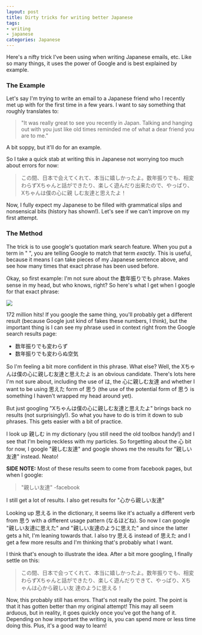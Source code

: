```yaml
---
layout: post
title: Dirty tricks for writing better Japanese
tags:
- writing
- japanese
categories: Japanese
---
```

Here's a nifty trick I've been using when writing Japanese emails, etc. Like
so many things, it uses the power of Google and is best explained by example.

### The Example

Let's say I'm trying to write an email to a Japanese friend who I recently met
up with for the first time in a few years. I want to say something that
roughly translates to:

> "It was really great to see you recently in Japan. Talking and hanging out
with you just like old times reminded me of what a dear friend you are to me."

A bit soppy, but it'll do for an example.

So I take a quick stab at writing this in Japanese not worrying too much about
errors for now:

> この間、日本で会えてくれて、本当に嬉しかったよ。数年振りでも、相変わらずXちゃんと話ができたり、楽しく遊んだり出来たので、やっぱり、Xちゃんは僕の心に親
しむ友達と思えたよ！

Now, I fully expect my Japanese to be filled with grammatical slips and
nonsensical bits (history has shown!). Let's see if we can't improve on my
first attempt.

<!-- more -->

### The **Method**

The trick is to use google's quotation mark search feature. When you put a
term in " ", you are telling Google to match that term _exactly_. This is
useful, because it means I can take pieces of my Japanese sentence above, and
see how many times that exact phrase has been used before.

Okay, so first example: I'm not sure about the 数年振りでも phrase. Makes sense in
my head, but who knows, right? So here's what I get when I google for that
exact phrase:

![](http://media.tumblr.com/tumblr_mei8wltmHQ1qeiyu3.jpg)

172 million hits! If you google the same thing, you'll probably get a
different result (because Google just kind of fakes these numbers, I think),
but the important thing is I can see my phrase used in context right from the
Google search results page:

  * 数年振りでも変わらず
  * 数年振りでも変わらぬ空気

So I'm feeling a bit more confident in this phrase. What else? Well, the
Xちゃんは僕の心に親しむ友達と思えたよ is an obvious candidate. There's lots here I'm not sure
about, including the use of は, the 心に親しむ友達 and whether I want to be using 思えた
form of 思う (the use of the potential form of 思う is something I haven't wrapped
my head around yet).

But just googling "Xちゃんは僕の心に親しむ友達と思えたよ" brings back no results (not
surprisingly!). So what you have to do is trim it down to sub phrases. This
gets easier with a bit of practice.

I look up 親しむ in my dictionary (you still need the old toolbox handy!) and I
see that I'm being reckless with my particles. So forgetting about the 心 bit
for now, I google "親しむ友達" and google shows me the results for ”親しい友達" instead.
Neato!

**SIDE NOTE:** Most of these results seem to come from facebook pages, but when I google:

> "親しい友達" -facebook

I still get a lot of results. I also get results for "心から親しい友達"

Looking up 思える in the dictionary, it seems like it's actually a different verb
from 思う with a different usage pattern (なるほどね). So now I can google
"親しい友達に思えた" and "親しい友達のように思えた" and since the latter gets a hit, I'm leaning
towards that. I also try 思える instead of 思えた and I get a few more results and
I'm thinking that's probably what I want.

I think that's enough to illustrate the idea. After a bit more googling, I
finally settle on this:

> この間、日本で会ってくれて、本当に嬉しかったよ。数年振りでも、相変わらずXちゃんと話ができたり、楽しく遊んだりできて、やっぱり、Xちゃんは心から親しい友
達のように思える！

Now, this probably still has errors. That's not really the point. The point is
that it has gotten better than my original attempt! This may all seem arduous,
but in reality, it goes quickly once you've got the hang of it. Depending on
how important the writing is, you can spend more or less time doing this.
Plus, it's a good way to learn!

